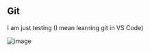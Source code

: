 ## Git

I am just testing (I mean learning git in VS Code)

![image](https://github.com/saidali-ibn-zafar/Visual-Studio-Code-can-do-that/assets/120341849/92376f92-fb4e-4d94-9b9c-935656c797b7)
